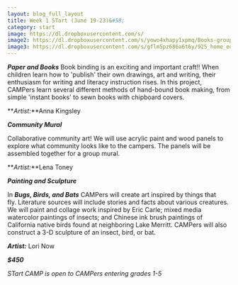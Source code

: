 ```yaml
---
layout: blog_full_layout
title: Week 1 STart (June 19-23)&#58; 
category: start
image: https://dl.dropboxusercontent.com/s/
image2: https://dl.dropboxusercontent.com/s/yowo4xhapy1xpmq/Books-grouped-1-1.jpg?dl=0
image3: https://dl.dropboxusercontent.com/s/gflm5pz686a6t6y/925_home_eden.jpg?dl=0
---
```


**_Paper and Books_**
Book binding is an exciting and important craft!! When children learn how to 'publish' their own drawings, art and writing, their enthusiasm for writing and literacy instruction rises. In this project, CAMPers learn several different methods of hand-bound book making, from simple 'instant books' to sewn books with chipboard covers. 

**_Artist:_**Anna Kingsley


**_Community Mural_**

Collaborative community art! We will use acrylic paint and wood panels to explore what community looks like to the campers. The panels will be assembled together for a group mural.

**_Artist:_**Lena Toney


**_Painting and Sculpture_**

In **_Bugs, Birds, and Bats_** CAMPers will create art inspired by things that fly. Literature sources will include stories and facts about various creatures. We will paint and collage work inspired by Eric Carle; mixed media watercolor paintings of insects; and Chinese ink brush paintings of California native birds found at neighboring Lake Merritt. CAMPers will also construct a 3-D sculpture of an insect, bird, or bat.


**_Artist:_** Lori Now

**_$450_**

*STart CAMP is open to CAMPers entering grades 1-5*

